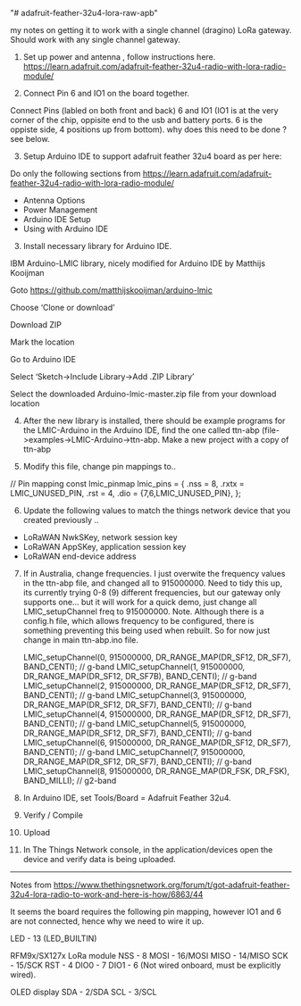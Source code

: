 "# adafruit-feather-32u4-lora-raw-apb" 


my notes on getting it to work with a single channel (dragino)  LoRa gateway. Should work with any single channel gateway. 

1) Set up power and antenna , follow instructions here. https://learn.adafruit.com/adafruit-feather-32u4-radio-with-lora-radio-module/

2) Connect Pin 6 and IO1 on the board together. 

Connect Pins (labled on both front and back) 6 and IO1
(IO1 is at the very corner of the chip, oppisite end to the usb and battery ports. 6 is the oppiste side, 4 positions up from bottom). 
why does this need to be done ? see below.


3) Setup Arduino IDE to support adafruit feather 32u4 board as per here:

Do only the following sections from https://learn.adafruit.com/adafruit-feather-32u4-radio-with-lora-radio-module/

- Antenna Options
- Power Management
- Arduino IDE Setup
- Using with Arduino IDE




3) Install necessary library for Arduino IDE.

IBM Arduino-LMIC library, nicely modified for Arduino IDE by Matthijs Kooijman 

Goto https://github.com/matthijskooijman/arduino-lmic

Choose ‘Clone or download’

Download ZIP

Mark the location

Go to Arduino IDE

Select ‘Sketch->Include Library->Add .ZIP Library’

Select the downloaded Arduino-lmic-master.zip file from your download location



4) After the new library is installed, there should be example programs for the LMIC-Arduino in the Arduino IDE, find the one called ttn-abp (file->examples->LMIC-Arduino->ttn-abp.   Make a new project with a copy of ttn-abp



5) Modify this file, change pin mappings to..

// Pin mapping
const lmic_pinmap lmic_pins = {
    .nss = 8,
    .rxtx = LMIC_UNUSED_PIN,
    .rst = 4,
    .dio = {7,6,LMIC_UNUSED_PIN},
};

6) Update the following values to match the things network device that you created previously ..

- LoRaWAN NwkSKey, network session key
- LoRaWAN AppSKey, application session key
- LoRaWAN end-device address 


7) If in Australia, change frequencies. I just overwite the frequency values in the ttn-abp file, and changed all to 915000000. Need to tidy this up, its currently trying 0-8 (9) different frequencies, but our gateway only supports one... but it will work for a quick demo, just change  all LMIC_setupChannel freq to 915000000.  Note. Although there is a config.h file, which allows frequency to be configured, there is something preventing this being used when rebuilt. So for now just change in main ttn-abp.ino file. 


    LMIC_setupChannel(0, 915000000, DR_RANGE_MAP(DR_SF12, DR_SF7),  BAND_CENTI);      // g-band
    LMIC_setupChannel(1, 915000000, DR_RANGE_MAP(DR_SF12, DR_SF7B), BAND_CENTI);      // g-band
    LMIC_setupChannel(2, 915000000, DR_RANGE_MAP(DR_SF12, DR_SF7),  BAND_CENTI);      // g-band
    LMIC_setupChannel(3, 915000000, DR_RANGE_MAP(DR_SF12, DR_SF7),  BAND_CENTI);      // g-band
    LMIC_setupChannel(4, 915000000, DR_RANGE_MAP(DR_SF12, DR_SF7),  BAND_CENTI);      // g-band
    LMIC_setupChannel(5, 915000000, DR_RANGE_MAP(DR_SF12, DR_SF7),  BAND_CENTI);      // g-band
    LMIC_setupChannel(6, 915000000, DR_RANGE_MAP(DR_SF12, DR_SF7),  BAND_CENTI);      // g-band
    LMIC_setupChannel(7, 915000000, DR_RANGE_MAP(DR_SF12, DR_SF7),  BAND_CENTI);      // g-band
    LMIC_setupChannel(8, 915000000, DR_RANGE_MAP(DR_FSK,  DR_FSK),  BAND_MILLI);      // g2-band


8) In Arduino IDE, set Tools/Board = Adafruit Feather 32u4. 

9) Verify / Compile

10) Upload

11) In The Things Network console, in the application/devices open the device and verify data is being uploaded. 


--------------------------------------------------------------------------------------------



Notes from https://www.thethingsnetwork.org/forum/t/got-adafruit-feather-32u4-lora-radio-to-work-and-here-is-how/6863/44

It seems the board requires the following pin mapping, however IO1 and 6 are not connected, hence why we need to wire it up.

LED - 13 (LED_BUILTIN)

RFM9x/SX127x LoRa module
NSS - 8
MOSI - 16/MOSI
MISO - 14/MISO
SCK - 15/SCK
RST - 4
DIO0 - 7
DIO1 - 6 (Not wired onboard, must be explicitly wired).

OLED display
SDA - 2/SDA
SCL - 3/SCL




